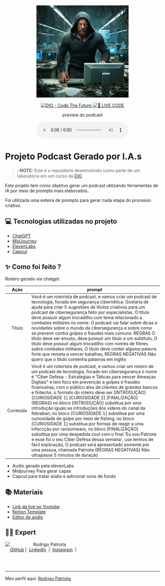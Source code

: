 <p align="center">
<img 
    src="./assets/capa.jpg"
    width="300"
/>
</p>

<p align="center">
<a href="https://dio.me/">
    <img 
        src="https://img.shields.io/badge/DIO-Code_The_Future-28DA77?logo=youtube" 
        alt="DIO - Code The Future">
</a>
<a href="https://dio.me/">
<img 
    src="https://img.shields.io/badge/🔴_LIVE_CODE-FF5E72" 
    alt="🔴 LIVE CODE">
</a>
</p>

<p align="center">
    preview do podcast
</p>

<div align="center">
    <audio src="output/podcast_editado.MP3" controls title="Podcast editado"></audio>
</div>

# Projeto Podcast Gerado por I.A.s


 > ℹ️ **NOTE:** Este é o repositório desenvolvido como parte de um laboratório em um curso da [DIO](https://dio.me)

Este projeto tem como objetivo gerar um podcast utilizando ferramentas de IA por meio de prompts mais elaborados.

Foi utilizada uma esteira de prompts para gerar cada etapa do processo criativo.

## 💻 Tecnologias utilizadas no projeto

- [ChatGPT](https://chat.openai.com/) 
- [MidJourney](https://www.midjourney.com/app/)
- [ElevenLabs](https://beta.elevenlabs.io/)
- [Capcut](https://www.capcut.com/pt-br/)

## ✨ Como foi feito ?

Roteiro gerado via chatgpt:

|  Ação  | prompt                                                                                 |
| :----: | -------------------------------------------------------------------------------------- |
| Título | Você é um roteirista de podcast, e vamos criar um podcast de tecnologia, focado em segurança cibernética. Gostaria de ajuda para criar 5 sugestões de títulos criativos para um podcast de cibersegurança feito por especialistas. O título deve possuir algum trocadilho com tema relacionado a combates militares no nome. O podcast vai falar sobre dicas e novidades sobre o mundo da cibersegurança e sobre como se prevenir contra golpes e fraudes mais comuns. REGRAS O título deve ser enxuto, deve possuir um título e um subtítulo, O título deve possuir algum trocadilho com nomes de filmes sobre combates militares, O título deve conter alguma palavra forte que remeta a vencer batalhas, REGRAS NEGATIVAS Não quero que o título contenha palavras em inglês|
| Conteúdo | Você é um roteirista de podcast, e vamos criar um  roteiro de um podcast de tecnologia, focado em cibersegurança o nome é "Ciber Defesa - Estratégias e Táticas para vencer Ameaças Digitais" e tem foco em prevenção a golpes e fraudes financeiras,  com o público alvo de clientes de grandes bancos e fintechs. o formato do roteiro deve ser [INTRODUÇÃO] [CURIOSIDADE 1] [CURIOSIDADE 2] [FINALIZAÇÃO] {REGRAS} no bloco [INTRODUÇÃO] substitua por uma introdução iguais as introduções dos vídeos do canal da febraban, no bloco [CURIOSIDADE 1] substitua por uma curiosidade de golpe por meio de fishing, no bloco [CURIOSIDADE 1] substitua por formas de reagir a  uma infeccção por ransomware, no bloco [FINALIZAÇÃO] substitua por uma despedida cool com o final 'Eu sou Patriota e esse foi o seu Ciber Defesa dessa semana', use termos de fácil explicação, O podcast será apresentado somente por uma pessoa, chamada Patriota {REGRAS NEGATIVAS} Não ultrapasse 5 minutos de duração|

- Audio gerado pela elevenLabs
- Midjourney Para gerar capas
- Capcut para tratar aúdio e adicionar sons de fundo

## 📚 Materiais

- [Link da live no Youtube](https://www.youtube.com)
- [Notion Template](https://helpful-jump-17b.notion.site/PAS-Podcast-AI-Studio-210489e15d7a4a73b743bb159e45d06f?pvs=4)
- [Editor de aúdio](https://www.capcut.com/editor?from_page=landing_page&__action_from=picture_V%C3%ADdeos%20profissionais%20em%20minutos,%20n%C3%A3o%20em%20horas.)


## 👨‍💻 Expert

<p>
    <img 
      align=left 
      margin=10 
      width=80 
      src="https://avatars.githubusercontent.com/u/35613819"
    />
    <p>&nbsp&nbsp&nbspRodrigo Patriota<br>
    &nbsp&nbsp&nbsp
    <a href="https://github.com/rwpatriota">
    GitHub</a>&nbsp;|&nbsp;
    <a href="https://linkedin.com/in/rodrigo-patriota-8356a923">
    LinkedIn</a>
    &nbsp;|&nbsp;
    <a href="https://www.instagram.com/rodrigo__patriota/">
    Instagram</a>
&nbsp;|&nbsp;</p>
</p>
<br/><br/>
<p>

---

Meu perfil aqui: [Rodrigo Patriota](https://github.com/rwpatriota)
